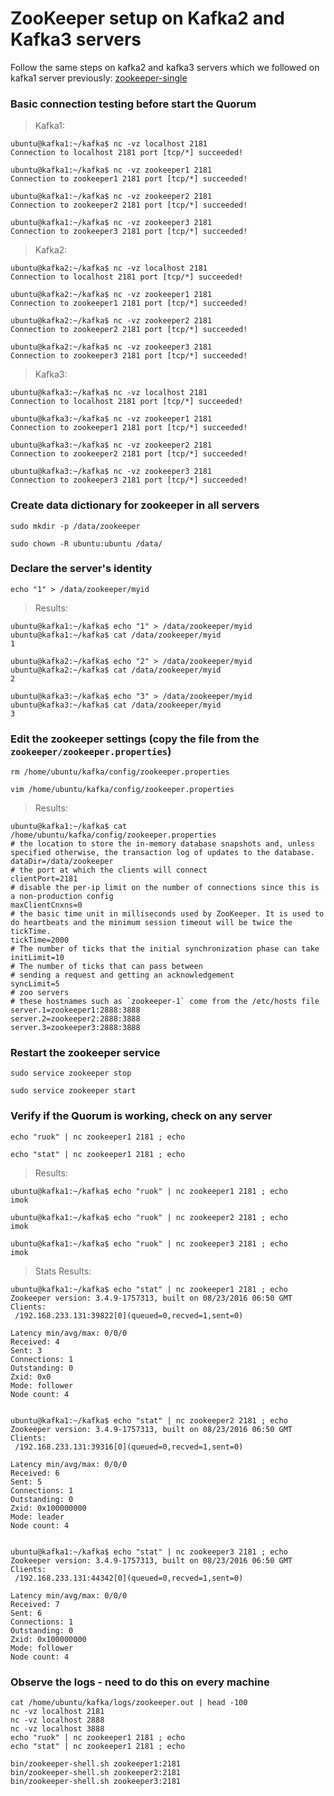 # ZooKeeper setup on Kafka2 and Kafka3 servers
Follow the same steps on kafka2 and kafka3 servers which we followed on kafka1 server previously: [zookeeper-single](install-setup/1-zookeeper-single.md)

### Basic connection testing before start the Quorum
> Kafka1:
```
ubuntu@kafka1:~/kafka$ nc -vz localhost 2181
Connection to localhost 2181 port [tcp/*] succeeded!

ubuntu@kafka1:~/kafka$ nc -vz zookeeper1 2181
Connection to zookeeper1 2181 port [tcp/*] succeeded!

ubuntu@kafka1:~/kafka$ nc -vz zookeeper2 2181
Connection to zookeeper2 2181 port [tcp/*] succeeded!

ubuntu@kafka1:~/kafka$ nc -vz zookeeper3 2181
Connection to zookeeper3 2181 port [tcp/*] succeeded!
```

> Kafka2:
```
ubuntu@kafka2:~/kafka$ nc -vz localhost 2181
Connection to localhost 2181 port [tcp/*] succeeded!

ubuntu@kafka2:~/kafka$ nc -vz zookeeper1 2181
Connection to zookeeper1 2181 port [tcp/*] succeeded!

ubuntu@kafka2:~/kafka$ nc -vz zookeeper2 2181
Connection to zookeeper2 2181 port [tcp/*] succeeded!

ubuntu@kafka2:~/kafka$ nc -vz zookeeper3 2181
Connection to zookeeper3 2181 port [tcp/*] succeeded!
```

> Kafka3:
```
ubuntu@kafka3:~/kafka$ nc -vz localhost 2181
Connection to localhost 2181 port [tcp/*] succeeded!

ubuntu@kafka3:~/kafka$ nc -vz zookeeper1 2181
Connection to zookeeper1 2181 port [tcp/*] succeeded!

ubuntu@kafka3:~/kafka$ nc -vz zookeeper2 2181
Connection to zookeeper2 2181 port [tcp/*] succeeded!

ubuntu@kafka3:~/kafka$ nc -vz zookeeper3 2181
Connection to zookeeper3 2181 port [tcp/*] succeeded!
```

### Create data dictionary for zookeeper in all servers
`sudo mkdir -p /data/zookeeper`

`sudo chown -R ubuntu:ubuntu /data/`

### Declare the server's identity
`echo "1" > /data/zookeeper/myid`

> Results:
```
ubuntu@kafka1:~/kafka$ echo "1" > /data/zookeeper/myid
ubuntu@kafka1:~/kafka$ cat /data/zookeeper/myid
1

ubuntu@kafka2:~/kafka$ echo "2" > /data/zookeeper/myid
ubuntu@kafka2:~/kafka$ cat /data/zookeeper/myid
2

ubuntu@kafka3:~/kafka$ echo "3" > /data/zookeeper/myid
ubuntu@kafka3:~/kafka$ cat /data/zookeeper/myid
3
```

### Edit the zookeeper settings (copy the file from the `zookeeper/zookeeper.properties`)
`rm /home/ubuntu/kafka/config/zookeeper.properties`

`vim /home/ubuntu/kafka/config/zookeeper.properties`

> Results:
```
ubuntu@kafka1:~/kafka$ cat /home/ubuntu/kafka/config/zookeeper.properties
# the location to store the in-memory database snapshots and, unless specified otherwise, the transaction log of updates to the database.
dataDir=/data/zookeeper
# the port at which the clients will connect
clientPort=2181
# disable the per-ip limit on the number of connections since this is a non-production config
maxClientCnxns=0
# the basic time unit in milliseconds used by ZooKeeper. It is used to do heartbeats and the minimum session timeout will be twice the tickTime.
tickTime=2000
# The number of ticks that the initial synchronization phase can take
initLimit=10
# The number of ticks that can pass between
# sending a request and getting an acknowledgement
syncLimit=5
# zoo servers
# these hostnames such as `zookeeper-1` come from the /etc/hosts file
server.1=zookeeper1:2888:3888
server.2=zookeeper2:2888:3888
server.3=zookeeper3:2888:3888
```

### Restart the zookeeper service
`sudo service zookeeper stop`

`sudo service zookeeper start`

### Verify if the Quorum is working, check on any server
`echo "ruok" | nc zookeeper1 2181 ; echo`

`echo "stat" | nc zookeeper1 2181 ; echo`

> Results:
```
ubuntu@kafka1:~/kafka$ echo "ruok" | nc zookeeper1 2181 ; echo
imok

ubuntu@kafka1:~/kafka$ echo "ruok" | nc zookeeper2 2181 ; echo
imok

ubuntu@kafka1:~/kafka$ echo "ruok" | nc zookeeper3 2181 ; echo
imok
```

> Stats Results:
```
ubuntu@kafka1:~/kafka$ echo "stat" | nc zookeeper1 2181 ; echo
Zookeeper version: 3.4.9-1757313, built on 08/23/2016 06:50 GMT
Clients:
 /192.168.233.131:39822[0](queued=0,recved=1,sent=0)

Latency min/avg/max: 0/0/0
Received: 4
Sent: 3
Connections: 1
Outstanding: 0
Zxid: 0x0
Mode: follower
Node count: 4


ubuntu@kafka1:~/kafka$ echo "stat" | nc zookeeper2 2181 ; echo
Zookeeper version: 3.4.9-1757313, built on 08/23/2016 06:50 GMT
Clients:
 /192.168.233.131:39316[0](queued=0,recved=1,sent=0)

Latency min/avg/max: 0/0/0
Received: 6
Sent: 5
Connections: 1
Outstanding: 0
Zxid: 0x100000000
Mode: leader
Node count: 4


ubuntu@kafka1:~/kafka$ echo "stat" | nc zookeeper3 2181 ; echo
Zookeeper version: 3.4.9-1757313, built on 08/23/2016 06:50 GMT
Clients:
 /192.168.233.131:44342[0](queued=0,recved=1,sent=0)

Latency min/avg/max: 0/0/0
Received: 7
Sent: 6
Connections: 1
Outstanding: 0
Zxid: 0x100000000
Mode: follower
Node count: 4
```

### Observe the logs - need to do this on every machine
```
cat /home/ubuntu/kafka/logs/zookeeper.out | head -100
nc -vz localhost 2181
nc -vz localhost 2888
nc -vz localhost 3888
echo "ruok" | nc zookeeper1 2181 ; echo
echo "stat" | nc zookeeper1 2181 ; echo

bin/zookeeper-shell.sh zookeeper1:2181
bin/zookeeper-shell.sh zookeeper2:2181
bin/zookeeper-shell.sh zookeeper3:2181
```
